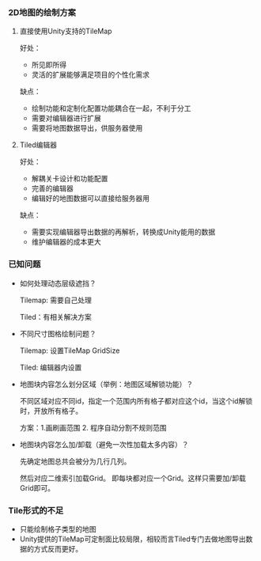 ### 2D地图的绘制方案

1. 直接使用Unity支持的TileMap

   好处：

   - 所见即所得
   - 灵活的扩展能够满足项目的个性化需求

   缺点：

   - 绘制功能和定制化配置功能耦合在一起，不利于分工
   - 需要对编辑器进行扩展
   - 需要将地图数据导出，供服务器使用

2. Tiled编辑器

   好处：

   - 解耦关卡设计和功能配置
   - 完善的编辑器
   - 编辑好的地图数据可以直接给服务器用

   缺点：

   - 需要实现编辑器导出数据的再解析，转换成Unity能用的数据
   - 维护编辑器的成本更大

### 已知问题

- 如何处理动态层级遮挡？

  Tilemap: 需要自己处理

  Tiled：有相关解决方案

- 不同尺寸图格绘制问题？

  Tilemap: 设置TileMap GridSize

  Tiled: 编辑器内设置

- 地图块内容怎么划分区域（举例：地图区域解锁功能）？

  不同区域对应不同id，指定一个范围内所有格子都对应这个id，当这个id解锁时，开放所有格子。

  方案：1.画刷画范围    2. 程序自动分割不规则范围

- 地图块内容怎么加/卸载（避免一次性加载太多内容）？

  先确定地图总共会被分为几行几列。

  然后对应二维索引加载Grid。 即每块都对应一个Grid。这样只需要加/卸载Grid即可。

### Tile形式的不足

- 只能绘制格子类型的地图
- Unity提供的TileMap可定制面比较局限，相较而言Tiled专门去做地图导出数据的方式反而更好。